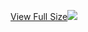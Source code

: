 [View Full Size](https://raw.githubusercontent.com/mingfang/terraform-k8s-modules/master/examples/dagster/example-user-code/diagram.svg?sanitize=true)<img src="diagram.svg"/>
